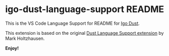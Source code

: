 # igo-dust-language-support README

This is the VS Code Language Support for README for [Igo Dust](https://github.com/igocreate/igo-dust).


This extension is based on the original [Dust Language Support extension](https://marketplace.visualstudio.com/items?itemName=nemesarial.dust) by Mark Holtzhausen.

**Enjoy!**
